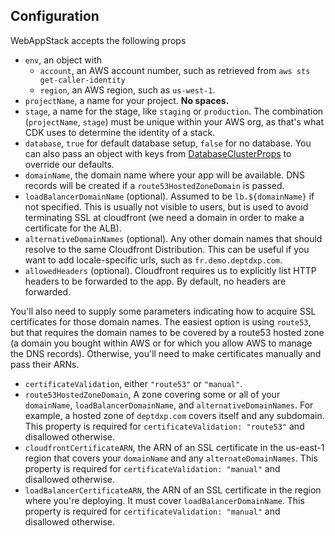 ## Configuration

WebAppStack accepts the following props

- `env`, an object with
  - `account`, an AWS account number, such as retrieved from `aws sts get-caller-identity`
  - `region`, an AWS region, such as `us-west-1`.
- `projectName`, a name for your project. **No spaces.**
- `stage`, a name for the stage, like `staging` or `production`. The combination (`projectName`, `stage`) must be unique within your AWS org, as that's what CDK uses to determine the identity of a stack.
- `database`, `true` for default database setup, `false` for no database. You can also pass an object with keys from [DatabaseClusterProps](https://docs.aws.amazon.com/cdk/api/v2/docs/aws-cdk-lib.aws_rds.DatabaseClusterProps.html) to override our defaults.
- `domainName`, the domain name where your app will be available. DNS records will be created if a `route53HostedZoneDomain` is passed.
- `loadBalancerDomainName` (optional). Assumed to be `lb.${domainName}` if not specified. This is usually not visible to users, but is used to avoid terminating SSL at cloudfront (we need a domain in order to make a certificate for the ALB).
- `alternativeDomainNames` (optional). Any other domain names that should resolve to the same Cloudfront Distribution. This can be useful if you want to add locale-specific urls, such as `fr.demo.deptdxp.com`.
- `allowedHeaders` (optional). Cloudfront requires us to explicitly list HTTP headers to be forwarded to the app. By default, no headers are forwarded.

You'll also need to supply some parameters indicating how to acquire SSL certificates for those domain names. The easiest option is using `route53`, but that requires the domain names to be covered by a route53 hosted zone (a domain you bought within AWS or for which you allow AWS to manage the DNS records). Otherwise, you'll need to make certificates manually and pass their ARNs.

- `certificateValidation`, either `"route53"` or `"manual"`.
- `route53HostedZoneDomain`, A zone covering some or all of your `domainName`, `loadBalancerDomainName`, and `alternativeDomainNames`. For example, a hosted zone of `deptdxp.com` covers itself and any subdomain. This property is required for `certificateValidation: "route53"` and disallowed otherwise.
- `cloudfrontCertificateARN`, the ARN of an SSL certificate in the us-east-1 region that covers your `domainName` and any `alternateDomainNames`. This property is required for `certificateValidation: "manual"` and disallowed otherwise.
- `loadBalancerCertificateARN`, the ARN of an SSL certificate in the region where you're deploying. It must cover `loadBalancerDomainName`. This property is required for `certificateValidation: "manual"` and disallowed otherwise.
